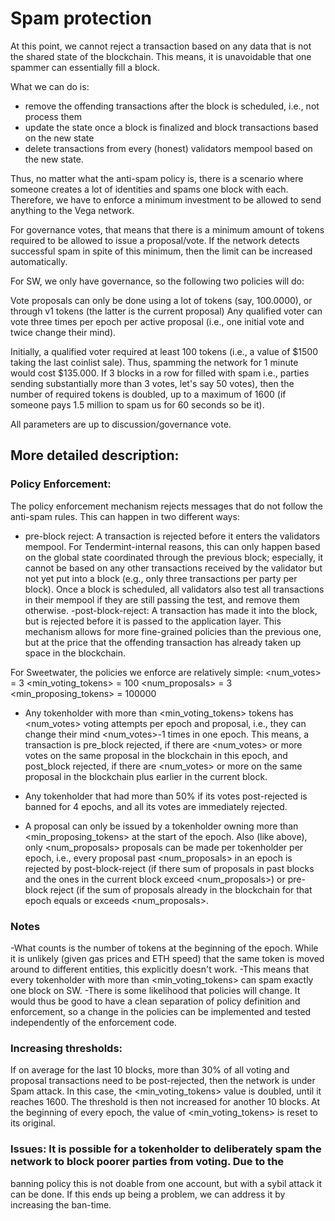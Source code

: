 # Spam protection

At this point, we cannot reject a transaction based on any data that is not the shared state 
of the blockchain. This means, it is unavoidable that one spammer can essentially fill a block.

What we can do is:
- remove the offending transactions after the block is scheduled, i.e., not process them
- update the state once a block is finalized and block transactions based on the new state
- delete transactions from every (honest) validators mempool based on the new state.

Thus, no matter what the anti-spam policy is, there is a scenario where someone creates
a lot of identities and spams one block with each. Therefore, we have to enforce a minimum
investment to be allowed to send anything to the Vega network.

For governance votes, that means that there is a minimum amount of tokens required to be allowed
to issue a proposal/vote. If the network detects successful spam in spite of this minimum,
then the limit can be increased automatically.

For SW, we only have governance, so the following two policies will do:

Vote proposals can only be done using a lot of tokens (say, 100.0000), or through v1 tokens (the latter is the current proposal)
Any qualified voter can vote three times per epoch per active proposal (i.e., one initial vote and twice change their mind).

Initially, a qualified voter required at least 100 tokens (i.e., a value of $1500 taking the last coinlist sale).
Thus, spamming the network for 1 minute would cost $135.000. 
If 3 blocks in a row for filled with spam i.e., parties sending substantially more than 3 votes, let's say 50 votes), 
then the number of required tokens is doubled, up to a maximum of 1600 (if someone pays 1.5 million to spam us for 60 
seconds so be it).

All parameters are up to discussion/governance vote.

## More detailed description:

### Policy Enforcement:

The policy enforcement mechanism rejects messages that do not follow the anti-spam rules. This can happen in
two different ways:
- pre-block reject: A transaction is rejected before it enters the validators mempool. For Tendermint-internal
	reasons, this can only happen based on the global state coordinated through the previous block; especially,
	it cannot be based on any other transactions received by the validator but not yet put into a block
	(e.g., only three transactions per party per block).
	Once a block is scheduled, all validators also test all transactions in their mempool if they are
	still passing the test, and remove them otherwise.
-post-block-reject: A transaction has made it into the block, but is rejected before it is passed to the application layer.
	This mechanism allows for more fine-grained policies than the previous one, but at the price that the
	offending transaction has already taken up space in the blockchain.


For Sweetwater, the policies we enforce are relatively simple:
<num_votes> = 3
<min_voting_tokens>  = 100
<num_proposals> = 3
<min_proposing_tokens> = 100000


- Any tokenholder with more than <min_voting_tokens> tokens has <num_votes> voting attempts per epoch
 and proposal, i.e., they can change their mind <num_votes>-1 times in one epoch. This means, a transaction is
 pre_block rejected, if there are <num_votes> or more votes on the same proposal in the blockchain in this epoch, and
 post_block rejected, if there are <num_votes> or more on the same proposal in the blockchain plus earlier in the current block.

- Any tokenholder that had more than 50% if its votes post-rejected is banned for 4 epochs, and all its votes are immediately 
  rejected. 
  
- A proposal can only be issued by a tokenholder owning more than <min_proposing_tokens> at the start of the epoch. Also
   (like above), only <num_proposals> proposals can be made per tokenholder per epoch, i.e., every proposal past <num_proposals> in an epoch is
   rejected by post-block-reject (if there sum of proposals in past blocks and the ones in the current block exceed
   <num_proposals>) or pre-block reject (if the sum of proposals already in the blockchain for that epoch equals or exceeds 
   <num_proposals>.
   
### Notes
-What counts is the number of tokens at the beginning of the epoch. While it is unlikely (given gas prices
 and ETH speed) that the same token is moved around to different entities, this explicitly doesn't work.
-This means that every tokenholder with more than <min_voting_tokens> can spam exactly one block on SW.
-There is some likelihood that policies will change. It would thus be good to have a clean separation of
 policy definition and enforcement, so a change in the policies can be implemented and tested independently of
 the enforcement code.

### Increasing thresholds:
If on average for the last 10 blocks, more than 30% of all voting and proposal transactions need to be post-rejected, then the network is
under Spam attack. In this case, the <min_voting_tokens> value is doubled, until it reaches 1600. The threshold
is then not increased for another 10 blocks. At the beginning of every epoch, the value of <min_voting_tokens> is reset to its original.


### Issues: It is possible for a tokenholder to deliberately spam the network to block poorer parties from voting. Due to the
  banning policy this is not doable from one account, but with a sybil attack it can be done. If this ends up being a
  problem, we can address it by increasing the ban-time.
  
